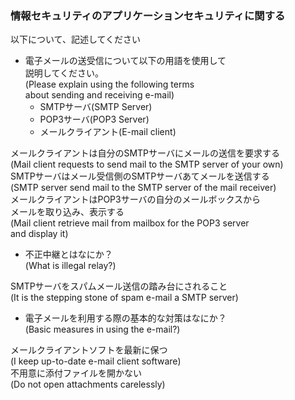 ### 情報セキュリティのアプリケーションセキュリティに関する<br />
以下について、記述してください<br />

* 電子メールの送受信について以下の用語を使用して<br />
説明してください。<br />
(Please explain using the following terms<br /> 
about sending and receiving e-mail)<br />
	* SMTPサーバ(SMTP Server)
	* POP3サーバ(POP3 Server)
	* メールクライアント(E-mail client)

メールクライアントは自分のSMTPサーバにメールの送信を要求する<br />
(Mail client requests to send mail to the SMTP server of your own)<br />
SMTPサーバはメール受信側のSMTPサーバあてメールを送信する<br />
(SMTP server send mail to the SMTP server of the mail receiver)<br />
メールクライアントはPOP3サーバの自分のメールボックスから<br />
メールを取り込み、表示する<br />
(Mail client retrieve mail from mailbox for the POP3 server<br />
and display it)<br />
 
* 不正中継とはなにか？<br />
(What is illegal relay?)<br />

SMTPサーバをスパムメール送信の踏み台にされること<br />
(It is the stepping stone of spam e-mail a SMTP server)<br />

* 電子メールを利用する際の基本的な対策はなにか？<br />
(Basic measures in using the e-mail?)<br />

メールクライアントソフトを最新に保つ<br />
(I keep up-to-date e-mail client software)<br />
不用意に添付ファイルを開かない<br />
(Do not open attachments carelessly)<br />
